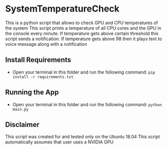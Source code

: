# SystemTemperatureCheck
This is a python script that allows to check GPU and CPU temperatures of the system
This script prints a temperature of all CPU cores and the GPU in the console every minute. 
If temperature gets above certain threshold this script sends a notification.
If temperature gets above 98 then it plays text to voice message along with a notification

## Install Requirements
- Open your terminal in this folder and run the following command:
`pip install -r requirements.txt`

## Running the App
- Open your terminal in this folder and run the following command:
`python main.py`

## Disclaimer
This script was created for and tested only on the Ubuntu 18.04
This script automatically assumes that user uses a NVIDIA GPU
